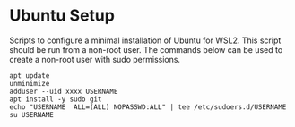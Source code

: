# Ubuntu Setup
Scripts to configure a minimal installation of Ubuntu for WSL2. This script should be run from a non-root user. The commands below can be used to create a non-root user with sudo permissions.


```
apt update
unminimize
adduser --uid xxxx USERNAME
apt install -y sudo git
echo "USERNAME  ALL=(ALL) NOPASSWD:ALL" | tee /etc/sudoers.d/USERNAME
su USERNAME
```
